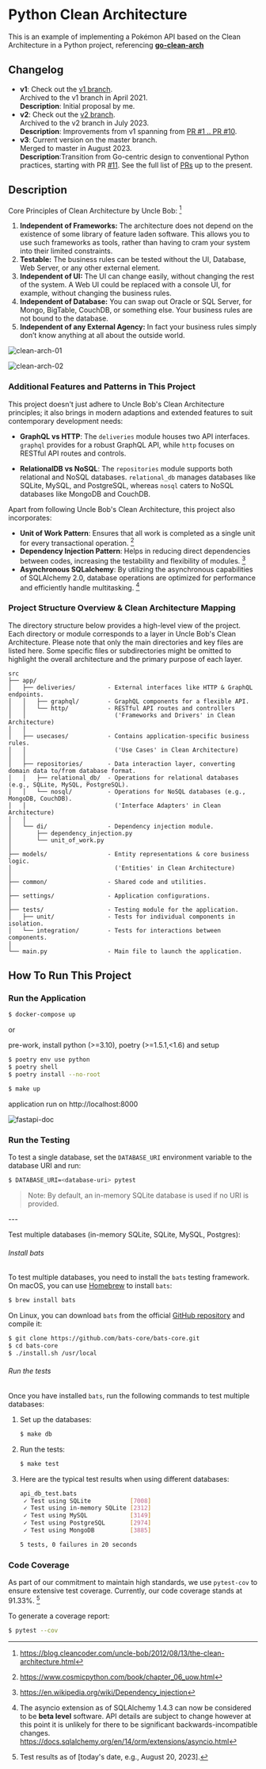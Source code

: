 # Python Clean Architecture

This is an example of implementing a Pokémon API based on the Clean Architecture in a Python project, referencing [**go-clean-arch**](https://github.com/bxcodec/go-clean-arch)

## Changelog

- **v1**: Check out the [v1 branch](https://github.com/cdddg/py-clean-arch/tree/v1).<br> Archived to the v1 branch in April 2021. <br>**Description**: Initial proposal by me.
- **v2**: Check out the [v2 branch](https://github.com/cdddg/py-clean-arch/tree/v2).<br> Archived to the v2 branch in July 2023. <br>**Description**: Improvements from v1 spanning from [PR #1 .. PR #10](https://github.com/cdddg/py-clean-arch/pulls?q=is%3Apr+is%3Aclosed+merged%3A2023-04-09..2023-08-15+).
- **v3**: Current version on the master branch.<br> Merged to master in August 2023. <br>
  **Description**:Transition from Go-centric design to conventional Python practices, starting with PR [#11](https://github.com/cdddg/py-clean-arch/pull/11). See the full list of [PRs](https://github.com/cdddg/py-clean-arch/pulls?q=is%3Apr+is%3Aclosed+merged%3A2023-08-16..2099-12-31+) up to the present.

## Description

Core Principles of Clean Architecture by Uncle Bob: [^1]

1. **Independent of Frameworks:** The architecture does not depend on the existence of some library of feature laden software. This allows you to use such frameworks as tools, rather than having to cram your system into their limited constraints.
2. **Testable:** The business rules can be tested without the UI, Database, Web Server, or any other external element.
3. **Independent of UI:** The UI can change easily, without changing the rest of the system. A Web UI could be replaced with a console UI, for example, without changing the business rules.
4. **Independent of Database:** You can swap out Oracle or SQL Server, for Mongo, BigTable, CouchDB, or something else. Your business rules are not bound to the database.
5. **Independent of any External Agency:** In fact your business rules simply don’t know anything at all about the outside world.

![clean-arch-01](./docs/clean-arch-01.png)

![clean-arch-02](./docs/clean-arch-02.png)

### Additional Features and Patterns in This Project

This project doesn't just adhere to Uncle Bob's Clean Architecture principles; it also brings in modern adaptions and extended features to suit contemporary development needs:

- **GraphQL vs HTTP**: The `deliveries` module houses two API interfaces. `graphql` provides for a robust GraphQL API, while `http` focuses on RESTful API routes and controls.

- **RelationalDB vs NoSQL**: The `repositories` module supports both relational and NoSQL databases. `relational_db` manages databases like SQLite, MySQL, and PostgreSQL, whereas `nosql` caters to NoSQL databases like MongoDB and CouchDB.

Apart from following Uncle Bob's Clean Architecture, this project also incorporates:

- **Unit of Work Pattern**: Ensures that all work is completed as a single unit for every transactional operation. [^2]
- **Dependency Injection Pattern**: Helps in reducing direct dependencies between codes, increasing the testability and flexibility of modules. [^3]
- **Asynchronous SQLalchemy**: By utilizing the asynchronous capabilities of SQLAlchemy 2.0, database operations are optimized for performance and efficiently handle multitasking. [^4]

### Project Structure Overview & Clean Architecture Mapping

The directory structure below provides a high-level view of the project. Each directory or module corresponds to a layer in Uncle Bob's Clean Architecture. Please note that only the main directories and key files are listed here. Some specific files or subdirectories might be omitted to highlight the overall architecture and the primary purpose of each layer.

```
src
├── app/
│   ├── deliveries/         - External interfaces like HTTP & GraphQL endpoints.
│   │   ├── graphql/        - GraphQL components for a flexible API.
│   │   └── http/           - RESTful API routes and controllers
│   │                         ('Frameworks and Drivers' in Clean Architecture)
│   │
│   ├── usecases/           - Contains application-specific business rules.
│   │                         ('Use Cases' in Clean Architecture)
│   │
│   ├── repositories/       - Data interaction layer, converting domain data to/from database format.
│   │   ├── relational_db/  - Operations for relational databases (e.g., SQLite, MySQL, PostgreSQL).
│   │   └── nosql/          - Operations for NoSQL databases (e.g., MongoDB, CouchDB).
│   │                         ('Interface Adapters' in Clean Architecture)
│   │
│   └── di/                 - Dependency injection module.
│       ├── dependency_injection.py
│       └── unit_of_work.py
│
├── models/                 - Entity representations & core business logic.
│                             ('Entities' in Clean Architecture)
│
├── common/                 - Shared code and utilities.
│
├── settings/               - Application configurations.
│
├── tests/                  - Testing module for the application.
│   ├── unit/               - Tests for individual components in isolation.
│   └── integration/        - Tests for interactions between components.
│
└── main.py                 - Main file to launch the application.

```

## How To Run This Project

### Run the Application

```sh
$ docker-compose up
```

or

pre-work, install python (>=3.10), poetry (>=1.5.1,<1.6) and setup

```sh
$ poetry env use python
$ poetry shell
$ poetry install --no-root
```

```sh
$ make up
```

application run on http://localhost:8000

![fastapi-doc](./docs/fastapi-doc.png)

### Run the Testing

To test a single database, set the `DATABASE_URI` environment variable to the database URI and run:

```sh
$ DATABASE_URI=<database-uri> pytest
```

> Note: By default, an in-memory SQLite database is used if no URI is provided.
>

\---

Test multiple databases (in-memory SQLite, SQLite, MySQL, Postgres):

###### Install bats

To test multiple databases, you need to install the `bats` testing framework. On macOS, you can use [Homebrew](https://brew.sh/) to install `bats`:

```sh
$ brew install bats
```

On Linux, you can download `bats` from the official [GitHub repository](https://github.com/bats-core/bats-core) and compile it:

```sh
$ git clone https://github.com/bats-core/bats-core.git
$ cd bats-core
$ ./install.sh /usr/local
```

###### Run the tests

Once you have installed `bats`, run the following commands to test multiple databases:

1. Set up the databases:

   ```sh
   $ make db
   ```

2. Run the tests:

   ```sh
   $ make test
   ```

3. Here are the typical test results when using different databases:

   ```sh
   api_db_test.bats
    ✓ Test using SQLite           [7008]
    ✓ Test using in-memory SQLite [2312]
    ✓ Test using MySQL            [3149]
    ✓ Test using PostgreSQL       [2974]
    ✓ Test using MongoDB          [3885]
   
   5 tests, 0 failures in 20 seconds
   ```


### Code Coverage

As part of our commitment to maintain high standards, we use `pytest-cov` to ensure extensive test coverage. Currently, our code coverage stands at 91.33%. [^5]

To generate a coverage report:

```sh
$ pytest --cov
```



[^1]: https://blog.cleancoder.com/uncle-bob/2012/08/13/the-clean-architecture.html
[^2]: https://www.cosmicpython.com/book/chapter_06_uow.html
[^3]: https://en.wikipedia.org/wiki/Dependency_injection
[^4]:  The asyncio extension as of SQLAlchemy 1.4.3 can now be considered to be **beta level** software. API details are subject to change however at this point it is unlikely for there to be significant backwards-incompatible changes. https://docs.sqlalchemy.org/en/14/orm/extensions/asyncio.html
[^5]: Test results as of [today's date, e.g., August 20, 2023].
